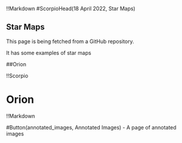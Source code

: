!!Markdown
#ScorpioHead(18 April 2022, Star Maps)
## Star Maps

This page is being fetched from a GitHub repository.  

It has some examples of star maps


##Orion

!!Scorpio
# Orion
!!Markdown


 #Button(annotated_images, Annotated Images) - A page of annotated images
